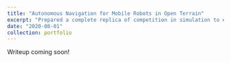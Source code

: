 ```yaml
---
title: "Autonomous Navigation for Mobile Robots in Open Terrain"
excerpt: "Prepared a complete replica of competition in simulation to enable RoboJackets' Intelligent Ground Vehicle Competition robots to be tested realistically. Coded motor control firmware and path planning algorithms to enable more accurate robot motion. <br/><img src='/images/jessiii.jpg'>"
date: "2020-08-01"
collection: portfolio
---
```


Writeup coming soon!

